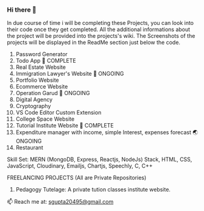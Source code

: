 ### Hi there 👋

In due course of time i will be completing these Projects, you can look into their code once they get completed. All the additional informations about the project will be provided into the projects's wiki. The Screenshots of the projects will be displayed in the ReadMe section just below the code.



1. Password Generator
2. Todo App                                   :crescent_moon: COMPLETE 
3. Real Estate Website
4. Immigration Lawyer's Website             :maple_leaf: ONGOING
5. Portfolio Website
6. Ecommerce Website
7. Operation Garud                           :koala: ONGOING
8. Digital Agency
9. Cryptography
10. VS Code Editor Custom Extension           
11. College Space Website
12. Tutorial Institute Website              	:hedgehog: COMPLETE
13. Expenditure manager with income, simple Interest, expenses forecast  :earth_asia: ONGOING
14. Restaurant

Skill Set: MERN (MongoDB, Express, Reactjs, NodeJs) Stack, HTML, CSS, JavaScript, Cloudinary, Emailjs, Chartjs, Speechly, C, C++

FREELANCING PROJECTS (All are Private Repositories)

1. Pedagogy Tutelage: A private tution classes institute website.


📫 Reach me at: sgupta20495@gmail.com 

<!--
**Shah-Saurabh-Gupta/Shah-Saurabh-Gupta** is a ✨ _special_ ✨ repository because its `README.md` (this file) appears on your GitHub profile.

Here are some ideas to get you started:

- 🔭 I’m currently working on ...
- 🌱 I’m currently learning ...
- 👯 I’m looking to collaborate on ...
- 🤔 I’m looking for help with ...
- 💬 Ask me about ...
- 📫 How to reach me: ...
- 😄 Pronouns: ...
- ⚡ Fun fact: ...
-->
